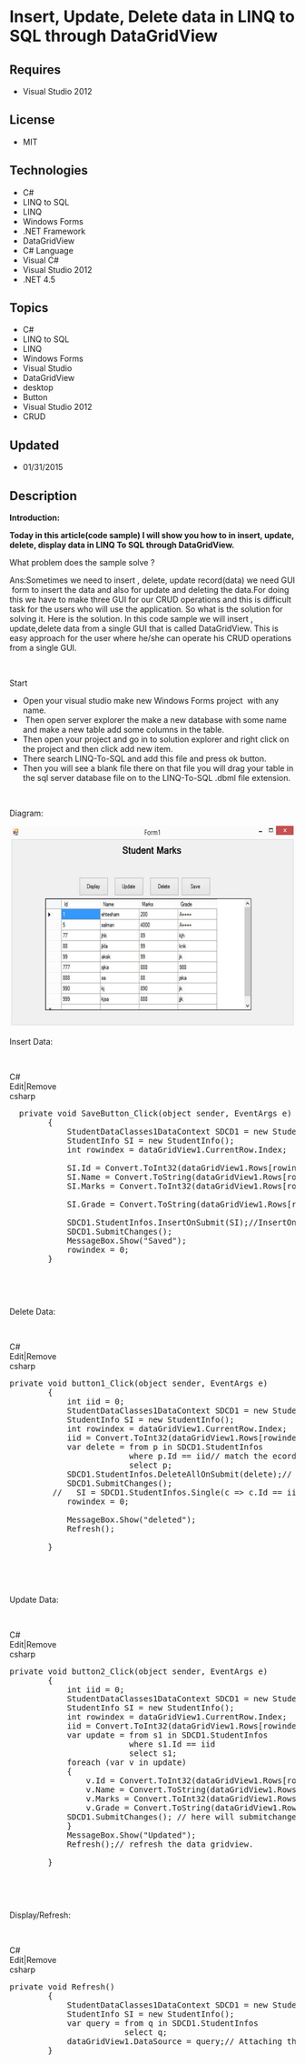 # Insert, Update, Delete data in LINQ to SQL through DataGridView
## Requires
- Visual Studio 2012
## License
- MIT
## Technologies
- C#
- LINQ to SQL
- LINQ
- Windows Forms
- .NET Framework
- DataGridView
- C# Language
- Visual C#
- Visual Studio 2012
- .NET 4.5
## Topics
- C#
- LINQ to SQL
- LINQ
- Windows Forms
- Visual Studio
- DataGridView
- desktop
- Button
- Visual Studio 2012
- CRUD
## Updated
- 01/31/2015
## Description

<p><strong>Introduction:</strong></p>
<p><strong>Today in this article(code sample) I will show you how to in insert, update, delete, display data in LINQ To SQL through DataGridView.</strong><strong>&nbsp;</strong></p>
<p>What problem does the sample solve ?</p>
<p>Ans:Sometimes we need to insert , delete, update record(data) we need GUI &nbsp;form to insert the data and also for update and deleting the data.For doing this we have to make three GUI for our CRUD operations and this is difficult task for the users who
 will use the application. So what is the solution for solving it. Here is the solution. In this code sample we will insert , update,delete data from a single GUI that is called DataGridView. This is easy approach for the user where he/she can operate his CRUD
 operations from a single GUI.</p>
<p>&nbsp;</p>
<p>Start</p>
<ul>
<li>Open your visual studio make new Windows Forms project&nbsp; with any name. </li><li>&nbsp;Then open server explorer the make a new database with some name and make a new table add some columns in the table.
</li><li>Then open your project and go in to solution explorer and right click on the project and then click add new item.
</li><li>There search LINQ-To-SQL and add this file and press ok button. </li><li>Then you will see a blank file there on that file you will drag your table in the sql server database file on to the LINQ-To-SQL .dbml file extension.
</li></ul>
<p>&nbsp;</p>
<p>Diagram:</p>
<p><img id="133239" src="133239-linq-to-sql.jpg" alt="" width="624" height="354"></p>
<p>Insert Data:</p>
<p>&nbsp;</p>
<div class="scriptcode">
<div class="pluginEditHolder" pluginCommand="mceScriptCode">
<div class="title"><span>C#</span></div>
<div class="pluginLinkHolder"><span class="pluginEditHolderLink">Edit</span>|<span class="pluginRemoveHolderLink">Remove</span></div>
<span class="hidden">csharp</span>

<div class="preview">
<pre class="js">&nbsp;&nbsp;private&nbsp;<span class="js__operator">void</span>&nbsp;SaveButton_Click(object&nbsp;sender,&nbsp;EventArgs&nbsp;e)&nbsp;
&nbsp;&nbsp;&nbsp;&nbsp;&nbsp;&nbsp;&nbsp;&nbsp;<span class="js__brace">{</span>&nbsp;
&nbsp;&nbsp;&nbsp;&nbsp;&nbsp;&nbsp;&nbsp;&nbsp;&nbsp;&nbsp;&nbsp;&nbsp;StudentDataClasses1DataContext&nbsp;SDCD1&nbsp;=&nbsp;<span class="js__operator">new</span>&nbsp;StudentDataClasses1DataContext(@<span class="js__string">&quot;Data&nbsp;Source=(LocalDB)\v11.0;AttachDbFilename=c:\users\ehtesham&nbsp;mehmood\documents\visual&nbsp;studio&nbsp;2012\Projects\FP1\FP1\abc.mdf;Integrated&nbsp;Security=True;Connect&nbsp;Timeout=30&quot;</span>);&nbsp;
&nbsp;&nbsp;&nbsp;&nbsp;&nbsp;&nbsp;&nbsp;&nbsp;&nbsp;&nbsp;&nbsp;&nbsp;StudentInfo&nbsp;SI&nbsp;=&nbsp;<span class="js__operator">new</span>&nbsp;StudentInfo();&nbsp;
&nbsp;&nbsp;&nbsp;&nbsp;&nbsp;&nbsp;&nbsp;&nbsp;&nbsp;&nbsp;&nbsp;&nbsp;int&nbsp;rowindex&nbsp;=&nbsp;dataGridView1.CurrentRow.Index;&nbsp;&nbsp;<span class="js__sl_comment">//&nbsp;here&nbsp;rowindex&nbsp;will&nbsp;get&nbsp;through&nbsp;currentrow&nbsp;property&nbsp;of&nbsp;datagridview.</span>&nbsp;
&nbsp;
&nbsp;&nbsp;&nbsp;&nbsp;&nbsp;&nbsp;&nbsp;&nbsp;&nbsp;&nbsp;&nbsp;&nbsp;SI.Id&nbsp;=&nbsp;Convert.ToInt32(dataGridView1.Rows[rowindex].Cells[<span class="js__num">0</span>].Value);&nbsp;
&nbsp;&nbsp;&nbsp;&nbsp;&nbsp;&nbsp;&nbsp;&nbsp;&nbsp;&nbsp;&nbsp;&nbsp;SI.Name&nbsp;=&nbsp;Convert.ToString(dataGridView1.Rows[rowindex].Cells[<span class="js__num">1</span>].Value);&nbsp;
&nbsp;&nbsp;&nbsp;&nbsp;&nbsp;&nbsp;&nbsp;&nbsp;&nbsp;&nbsp;&nbsp;&nbsp;SI.Marks&nbsp;=&nbsp;Convert.ToInt32(dataGridView1.Rows[rowindex].Cells[<span class="js__num">2</span>].Value);&nbsp;
&nbsp;
&nbsp;&nbsp;&nbsp;&nbsp;&nbsp;&nbsp;&nbsp;&nbsp;&nbsp;&nbsp;&nbsp;&nbsp;SI.Grade&nbsp;=&nbsp;Convert.ToString(dataGridView1.Rows[rowindex].Cells[<span class="js__num">3</span>].Value);&nbsp;
&nbsp;
&nbsp;&nbsp;&nbsp;&nbsp;&nbsp;&nbsp;&nbsp;&nbsp;&nbsp;&nbsp;&nbsp;&nbsp;SDCD1.StudentInfos.InsertOnSubmit(SI);<span class="js__sl_comment">//InsertOnSubmit&nbsp;queries&nbsp;will&nbsp;automatic&nbsp;call&nbsp;thats&nbsp;the&nbsp;data&nbsp;context&nbsp;class&nbsp;handle&nbsp;it.</span>&nbsp;
&nbsp;&nbsp;&nbsp;&nbsp;&nbsp;&nbsp;&nbsp;&nbsp;&nbsp;&nbsp;&nbsp;&nbsp;SDCD1.SubmitChanges();&nbsp;
&nbsp;&nbsp;&nbsp;&nbsp;&nbsp;&nbsp;&nbsp;&nbsp;&nbsp;&nbsp;&nbsp;&nbsp;MessageBox.Show(<span class="js__string">&quot;Saved&quot;</span>);&nbsp;
&nbsp;&nbsp;&nbsp;&nbsp;&nbsp;&nbsp;&nbsp;&nbsp;&nbsp;&nbsp;&nbsp;&nbsp;rowindex&nbsp;=&nbsp;<span class="js__num">0</span>;&nbsp;
&nbsp;&nbsp;&nbsp;&nbsp;&nbsp;&nbsp;&nbsp;&nbsp;<span class="js__brace">}</span>&nbsp;
</pre>
</div>
</div>
</div>
<div class="endscriptcode">&nbsp;</div>
<p>&nbsp;</p>
<p>Delete Data:</p>
<p>&nbsp;</p>
<div class="scriptcode">
<div class="pluginEditHolder" pluginCommand="mceScriptCode">
<div class="title"><span>C#</span></div>
<div class="pluginLinkHolder"><span class="pluginEditHolderLink">Edit</span>|<span class="pluginRemoveHolderLink">Remove</span></div>
<span class="hidden">csharp</span>

<div class="preview">
<pre class="js">private&nbsp;<span class="js__operator">void</span>&nbsp;button1_Click(object&nbsp;sender,&nbsp;EventArgs&nbsp;e)&nbsp;
&nbsp;&nbsp;&nbsp;&nbsp;&nbsp;&nbsp;&nbsp;&nbsp;<span class="js__brace">{</span>&nbsp;
&nbsp;&nbsp;&nbsp;&nbsp;&nbsp;&nbsp;&nbsp;&nbsp;&nbsp;&nbsp;&nbsp;&nbsp;int&nbsp;iid&nbsp;=&nbsp;<span class="js__num">0</span>;&nbsp;
&nbsp;&nbsp;&nbsp;&nbsp;&nbsp;&nbsp;&nbsp;&nbsp;&nbsp;&nbsp;&nbsp;&nbsp;StudentDataClasses1DataContext&nbsp;SDCD1&nbsp;=&nbsp;<span class="js__operator">new</span>&nbsp;StudentDataClasses1DataContext(@<span class="js__string">&quot;Data&nbsp;Source=(LocalDB)\v11.0;AttachDbFilename=c:\users\ehtesham&nbsp;mehmood\documents\visual&nbsp;studio&nbsp;2012\Projects\FP1\FP1\abc.mdf;Integrated&nbsp;Security=True;Connect&nbsp;Timeout=30&quot;</span>);&nbsp;
&nbsp;&nbsp;&nbsp;&nbsp;&nbsp;&nbsp;&nbsp;&nbsp;&nbsp;&nbsp;&nbsp;&nbsp;StudentInfo&nbsp;SI&nbsp;=&nbsp;<span class="js__operator">new</span>&nbsp;StudentInfo();&nbsp;
&nbsp;&nbsp;&nbsp;&nbsp;&nbsp;&nbsp;&nbsp;&nbsp;&nbsp;&nbsp;&nbsp;&nbsp;int&nbsp;rowindex&nbsp;=&nbsp;dataGridView1.CurrentRow.Index;&nbsp;&nbsp;<span class="js__sl_comment">//&nbsp;here&nbsp;rowindex&nbsp;will&nbsp;get&nbsp;through&nbsp;currentrow&nbsp;property&nbsp;of&nbsp;datagridview.</span>&nbsp;
&nbsp;&nbsp;&nbsp;&nbsp;&nbsp;&nbsp;&nbsp;&nbsp;&nbsp;&nbsp;&nbsp;&nbsp;iid&nbsp;=&nbsp;Convert.ToInt32(dataGridView1.Rows[rowindex].Cells[<span class="js__num">0</span>].Value);&nbsp;
&nbsp;&nbsp;&nbsp;&nbsp;&nbsp;&nbsp;&nbsp;&nbsp;&nbsp;&nbsp;&nbsp;&nbsp;<span class="js__statement">var</span>&nbsp;<span class="js__operator">delete</span>&nbsp;=&nbsp;from&nbsp;p&nbsp;<span class="js__operator">in</span>&nbsp;SDCD1.StudentInfos&nbsp;
&nbsp;&nbsp;&nbsp;&nbsp;&nbsp;&nbsp;&nbsp;&nbsp;&nbsp;&nbsp;&nbsp;&nbsp;&nbsp;&nbsp;&nbsp;&nbsp;&nbsp;&nbsp;&nbsp;&nbsp;&nbsp;&nbsp;&nbsp;&nbsp;&nbsp;where&nbsp;p.Id&nbsp;==&nbsp;iid//&nbsp;match&nbsp;the&nbsp;ecords.&nbsp;
&nbsp;&nbsp;&nbsp;&nbsp;&nbsp;&nbsp;&nbsp;&nbsp;&nbsp;&nbsp;&nbsp;&nbsp;&nbsp;&nbsp;&nbsp;&nbsp;&nbsp;&nbsp;&nbsp;&nbsp;&nbsp;&nbsp;&nbsp;&nbsp;&nbsp;select&nbsp;p;&nbsp;
&nbsp;&nbsp;&nbsp;&nbsp;&nbsp;&nbsp;&nbsp;&nbsp;&nbsp;&nbsp;&nbsp;&nbsp;SDCD1.StudentInfos.DeleteAllOnSubmit(<span class="js__operator">delete</span>);<span class="js__sl_comment">//&nbsp;DeleteAllOnSubmit&nbsp;function&nbsp;will&nbsp;call&nbsp;and&nbsp;queries&nbsp;will&nbsp;automatic&nbsp;call&nbsp;thats&nbsp;the&nbsp;data&nbsp;context&nbsp;class&nbsp;handle&nbsp;it.</span>&nbsp;
&nbsp;&nbsp;&nbsp;&nbsp;&nbsp;&nbsp;&nbsp;&nbsp;&nbsp;&nbsp;&nbsp;&nbsp;SDCD1.SubmitChanges();&nbsp;
&nbsp;&nbsp;&nbsp;&nbsp;&nbsp;&nbsp;&nbsp;&nbsp;&nbsp;<span class="js__sl_comment">//&nbsp;&nbsp;&nbsp;SI&nbsp;=&nbsp;SDCD1.StudentInfos.Single(c&nbsp;=&gt;&nbsp;c.Id&nbsp;==&nbsp;iid);&nbsp;&nbsp;&nbsp;</span>&nbsp;
&nbsp;&nbsp;&nbsp;&nbsp;&nbsp;&nbsp;&nbsp;&nbsp;&nbsp;&nbsp;&nbsp;&nbsp;rowindex&nbsp;=&nbsp;<span class="js__num">0</span>;&nbsp;
&nbsp;
&nbsp;&nbsp;&nbsp;&nbsp;&nbsp;&nbsp;&nbsp;&nbsp;&nbsp;&nbsp;&nbsp;&nbsp;MessageBox.Show(<span class="js__string">&quot;deleted&quot;</span>);&nbsp;
&nbsp;&nbsp;&nbsp;&nbsp;&nbsp;&nbsp;&nbsp;&nbsp;&nbsp;&nbsp;&nbsp;&nbsp;Refresh();&nbsp;
&nbsp;
&nbsp;&nbsp;&nbsp;&nbsp;&nbsp;&nbsp;&nbsp;&nbsp;<span class="js__brace">}</span>&nbsp;
</pre>
</div>
</div>
</div>
<div class="endscriptcode">&nbsp;</div>
<p>&nbsp;</p>
<p>Update Data:</p>
<p>&nbsp;</p>
<div class="scriptcode">
<div class="pluginEditHolder" pluginCommand="mceScriptCode">
<div class="title"><span>C#</span></div>
<div class="pluginLinkHolder"><span class="pluginEditHolderLink">Edit</span>|<span class="pluginRemoveHolderLink">Remove</span></div>
<span class="hidden">csharp</span>

<div class="preview">
<pre class="js">private&nbsp;<span class="js__operator">void</span>&nbsp;button2_Click(object&nbsp;sender,&nbsp;EventArgs&nbsp;e)&nbsp;
&nbsp;&nbsp;&nbsp;&nbsp;&nbsp;&nbsp;&nbsp;&nbsp;<span class="js__brace">{</span>&nbsp;
&nbsp;&nbsp;&nbsp;&nbsp;&nbsp;&nbsp;&nbsp;&nbsp;&nbsp;&nbsp;&nbsp;&nbsp;int&nbsp;iid&nbsp;=&nbsp;<span class="js__num">0</span>;&nbsp;
&nbsp;&nbsp;&nbsp;&nbsp;&nbsp;&nbsp;&nbsp;&nbsp;&nbsp;&nbsp;&nbsp;&nbsp;StudentDataClasses1DataContext&nbsp;SDCD1&nbsp;=&nbsp;<span class="js__operator">new</span>&nbsp;StudentDataClasses1DataContext(@<span class="js__string">&quot;Data&nbsp;Source=(LocalDB)\v11.0;AttachDbFilename=c:\users\ehtesham&nbsp;mehmood\documents\visual&nbsp;studio&nbsp;2012\Projects\FP1\FP1\abc.mdf;Integrated&nbsp;Security=True;Connect&nbsp;Timeout=30&quot;</span>);&nbsp;
&nbsp;&nbsp;&nbsp;&nbsp;&nbsp;&nbsp;&nbsp;&nbsp;&nbsp;&nbsp;&nbsp;&nbsp;StudentInfo&nbsp;SI&nbsp;=&nbsp;<span class="js__operator">new</span>&nbsp;StudentInfo();&nbsp;
&nbsp;&nbsp;&nbsp;&nbsp;&nbsp;&nbsp;&nbsp;&nbsp;&nbsp;&nbsp;&nbsp;&nbsp;int&nbsp;rowindex&nbsp;=&nbsp;dataGridView1.CurrentRow.Index;&nbsp;&nbsp;&nbsp;<span class="js__sl_comment">//&nbsp;here&nbsp;rowindex&nbsp;will&nbsp;get&nbsp;through&nbsp;currentrow&nbsp;property&nbsp;of&nbsp;datagridview.</span>&nbsp;
&nbsp;&nbsp;&nbsp;&nbsp;&nbsp;&nbsp;&nbsp;&nbsp;&nbsp;&nbsp;&nbsp;&nbsp;iid&nbsp;=&nbsp;Convert.ToInt32(dataGridView1.Rows[rowindex].Cells[<span class="js__num">0</span>].Value);&nbsp;
&nbsp;&nbsp;&nbsp;&nbsp;&nbsp;&nbsp;&nbsp;&nbsp;&nbsp;&nbsp;&nbsp;&nbsp;<span class="js__statement">var</span>&nbsp;update&nbsp;=&nbsp;from&nbsp;s1&nbsp;<span class="js__operator">in</span>&nbsp;SDCD1.StudentInfos&nbsp;
&nbsp;&nbsp;&nbsp;&nbsp;&nbsp;&nbsp;&nbsp;&nbsp;&nbsp;&nbsp;&nbsp;&nbsp;&nbsp;&nbsp;&nbsp;&nbsp;&nbsp;&nbsp;&nbsp;&nbsp;&nbsp;&nbsp;&nbsp;&nbsp;&nbsp;where&nbsp;s1.Id&nbsp;==&nbsp;iid&nbsp;
&nbsp;&nbsp;&nbsp;&nbsp;&nbsp;&nbsp;&nbsp;&nbsp;&nbsp;&nbsp;&nbsp;&nbsp;&nbsp;&nbsp;&nbsp;&nbsp;&nbsp;&nbsp;&nbsp;&nbsp;&nbsp;&nbsp;&nbsp;&nbsp;&nbsp;select&nbsp;s1;&nbsp;
&nbsp;&nbsp;&nbsp;&nbsp;&nbsp;&nbsp;&nbsp;&nbsp;&nbsp;&nbsp;&nbsp;&nbsp;foreach&nbsp;(<span class="js__statement">var</span>&nbsp;v&nbsp;<span class="js__operator">in</span>&nbsp;update)&nbsp;
&nbsp;&nbsp;&nbsp;&nbsp;&nbsp;&nbsp;&nbsp;&nbsp;&nbsp;&nbsp;&nbsp;&nbsp;<span class="js__brace">{</span>&nbsp;
&nbsp;&nbsp;&nbsp;&nbsp;&nbsp;&nbsp;&nbsp;&nbsp;&nbsp;&nbsp;&nbsp;&nbsp;&nbsp;&nbsp;&nbsp;&nbsp;v.Id&nbsp;=&nbsp;Convert.ToInt32(dataGridView1.Rows[rowindex].Cells[<span class="js__num">0</span>].Value);&nbsp;
&nbsp;&nbsp;&nbsp;&nbsp;&nbsp;&nbsp;&nbsp;&nbsp;&nbsp;&nbsp;&nbsp;&nbsp;&nbsp;&nbsp;&nbsp;&nbsp;v.Name&nbsp;=&nbsp;Convert.ToString(dataGridView1.Rows[rowindex].Cells[<span class="js__num">1</span>].Value);&nbsp;
&nbsp;&nbsp;&nbsp;&nbsp;&nbsp;&nbsp;&nbsp;&nbsp;&nbsp;&nbsp;&nbsp;&nbsp;&nbsp;&nbsp;&nbsp;&nbsp;v.Marks&nbsp;=&nbsp;Convert.ToInt32(dataGridView1.Rows[rowindex].Cells[<span class="js__num">2</span>].Value);&nbsp;
&nbsp;&nbsp;&nbsp;&nbsp;&nbsp;&nbsp;&nbsp;&nbsp;&nbsp;&nbsp;&nbsp;&nbsp;&nbsp;&nbsp;&nbsp;&nbsp;v.Grade&nbsp;=&nbsp;Convert.ToString(dataGridView1.Rows[rowindex].Cells[<span class="js__num">3</span>].Value);&nbsp;
&nbsp;&nbsp;&nbsp;&nbsp;&nbsp;&nbsp;&nbsp;&nbsp;&nbsp;&nbsp;&nbsp;&nbsp;SDCD1.SubmitChanges();&nbsp;<span class="js__sl_comment">//&nbsp;here&nbsp;will&nbsp;submitchanges&nbsp;function&nbsp;call&nbsp;and&nbsp;queries&nbsp;will&nbsp;automatic&nbsp;call.</span>&nbsp;
&nbsp;&nbsp;&nbsp;&nbsp;&nbsp;&nbsp;&nbsp;&nbsp;&nbsp;&nbsp;&nbsp;&nbsp;<span class="js__brace">}</span>&nbsp;
&nbsp;&nbsp;&nbsp;&nbsp;&nbsp;&nbsp;&nbsp;&nbsp;&nbsp;&nbsp;&nbsp;&nbsp;MessageBox.Show(<span class="js__string">&quot;Updated&quot;</span>);&nbsp;
&nbsp;&nbsp;&nbsp;&nbsp;&nbsp;&nbsp;&nbsp;&nbsp;&nbsp;&nbsp;&nbsp;&nbsp;Refresh();<span class="js__sl_comment">//&nbsp;refresh&nbsp;the&nbsp;data&nbsp;gridview.</span>&nbsp;
&nbsp;
&nbsp;&nbsp;&nbsp;&nbsp;&nbsp;&nbsp;&nbsp;&nbsp;<span class="js__brace">}</span>&nbsp;
</pre>
</div>
</div>
</div>
<div class="endscriptcode">&nbsp;</div>
<p>&nbsp;</p>
<p>Display/Refresh:</p>
<p>&nbsp;</p>
<div class="scriptcode">
<div class="pluginEditHolder" pluginCommand="mceScriptCode">
<div class="title"><span>C#</span></div>
<div class="pluginLinkHolder"><span class="pluginEditHolderLink">Edit</span>|<span class="pluginRemoveHolderLink">Remove</span></div>
<span class="hidden">csharp</span>

<div class="preview">
<pre class="js">private&nbsp;<span class="js__operator">void</span>&nbsp;Refresh()&nbsp;
&nbsp;&nbsp;&nbsp;&nbsp;&nbsp;&nbsp;&nbsp;&nbsp;<span class="js__brace">{</span>&nbsp;
&nbsp;&nbsp;&nbsp;&nbsp;&nbsp;&nbsp;&nbsp;&nbsp;&nbsp;&nbsp;&nbsp;&nbsp;StudentDataClasses1DataContext&nbsp;SDCD1&nbsp;=&nbsp;<span class="js__operator">new</span>&nbsp;StudentDataClasses1DataContext(@<span class="js__string">&quot;Data&nbsp;Source=(LocalDB)\v11.0;AttachDbFilename=c:\users\ehtesham&nbsp;mehmood\documents\visual&nbsp;studio&nbsp;2012\Projects\FP1\FP1\abc.mdf;Integrated&nbsp;Security=True;Connect&nbsp;Timeout=30&quot;</span>);&nbsp;
&nbsp;&nbsp;&nbsp;&nbsp;&nbsp;&nbsp;&nbsp;&nbsp;&nbsp;&nbsp;&nbsp;&nbsp;StudentInfo&nbsp;SI&nbsp;=&nbsp;<span class="js__operator">new</span>&nbsp;StudentInfo();&nbsp;
&nbsp;&nbsp;&nbsp;&nbsp;&nbsp;&nbsp;&nbsp;&nbsp;&nbsp;&nbsp;&nbsp;&nbsp;<span class="js__statement">var</span>&nbsp;query&nbsp;=&nbsp;from&nbsp;q&nbsp;<span class="js__operator">in</span>&nbsp;SDCD1.StudentInfos&nbsp;
&nbsp;&nbsp;&nbsp;&nbsp;&nbsp;&nbsp;&nbsp;&nbsp;&nbsp;&nbsp;&nbsp;&nbsp;&nbsp;&nbsp;&nbsp;&nbsp;&nbsp;&nbsp;&nbsp;&nbsp;&nbsp;&nbsp;&nbsp;&nbsp;select&nbsp;q;&nbsp;
&nbsp;&nbsp;&nbsp;&nbsp;&nbsp;&nbsp;&nbsp;&nbsp;&nbsp;&nbsp;&nbsp;&nbsp;dataGridView1.DataSource&nbsp;=&nbsp;query;<span class="js__sl_comment">//&nbsp;Attaching&nbsp;the&nbsp;all&nbsp;data&nbsp;with&nbsp;Datagridview</span>&nbsp;
&nbsp;&nbsp;&nbsp;&nbsp;&nbsp;&nbsp;&nbsp;&nbsp;<span class="js__brace">}</span>&nbsp;
</pre>
</div>
</div>
</div>
<div class="endscriptcode">&nbsp;</div>
<p>&nbsp;</p>
<h1><em style="font-size:10px">&nbsp;&nbsp;</em></h1>
